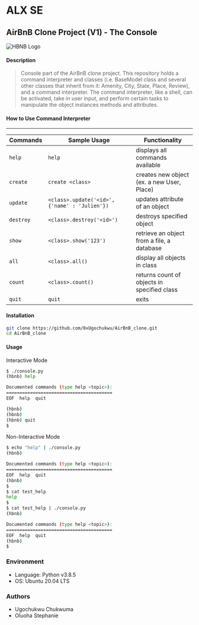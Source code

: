 # ALX SE

## AirBnB Clone Project (V1) - The Console

![HBNB Logo](https://s3.amazonaws.com/alx-intranet.hbtn.io/uploads/medias/2018/6/65f4a1dd9c51265f49d0.png?X-Amz-Algorithm=AWS4-HMAC-SHA256&X-Amz-Credential=AKIARDDGGGOUSBVO6H7D%2F20230718%2Fus-east-1%2Fs3%2Faws4_request&X-Amz-Date=20230718T094125Z&X-Amz-Expires=86400&X-Amz-SignedHeaders=host&X-Amz-Signature=8e9701853aa596e709f1bba7ee09b9b43f915a915d12b53fe7f43bc95dca2db2)

#### Description
> Console part of the AirBnB clone project.
> This repository holds a command interpreter and classes (i.e. BaseModel class
> and several other classes that inherit from it: Amenity, City, State, Place,
> Review), and a command interpreter. The command interpreter, like a shell,
> can be activated, take in user input, and perform certain tasks
> to manipulate the object instances methods and attributes.

#### How to Use Command Interpreter
---
| Commands  | Sample Usage                                  | Functionality                              |
| --------- | --------------------------------------------- | ------------------------------------------ |
| `help`    | `help`                                        | displays all commands available            |
| `create`  | `create <class>`                              | creates new object (ex. a new User, Place) |
| `update`  | `<class>.update('<id>', {'name' : 'Julien'})`  | updates attribute of an object             |
| `destroy` | `<class>.destroy('<id>')`                         | destroys specified object                  |
| `show`    | `<class>.show('123')`                            | retrieve an object from a file, a database |
| `all`     | `<class>.all()`                                  | display all objects in class               |
| `count`   | `<class>.count()`                                | returns count of objects in specified class|
| `quit`    | `quit`                                        | exits                                      |

#### Installation
```bash
git clone https://github.com/0xUgochukwu/AirBnB_clone.git
cd AirBnB_clone
```
#### Usage
Interactive Mode
```bash
$ ./console.py
(hbnb) help

Documented commands (type help <topic>):
========================================
EOF  help  quit

(hbnb)
(hbnb)
(hbnb) quit
$
```
Non-Interactive Mode
```bash
$ echo "help" | ./console.py
(hbnb)

Documented commands (type help <topic>):
========================================
EOF  help  quit
(hbnb)
$
$ cat test_help
help
$
$ cat test_help | ./console.py
(hbnb)

Documented commands (type help <topic>):
========================================
EOF  help  quit
(hbnb)
$
```

### Environment
* Language: Python v3.8.5
* OS: Ubuntu 20.04 LTS

### Authors
- Ugochukwu Chukwuma
- Oluoha Stephanie


